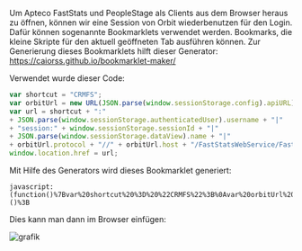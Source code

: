 Um Apteco FastStats und PeopleStage als Clients aus dem Browser heraus zu öffnen, können wir eine Session von Orbit wiederbenutzen für den Login. Dafür können sogenannte Bookmarklets verwendet werden. Bookmarks, die kleine Skripte für den aktuell geöffneten Tab ausführen können. Zur Generierung dieses Bookmarklets hilft dieser Generator: https://caiorss.github.io/bookmarklet-maker/

Verwendet wurde dieser Code:

```javascript
var shortcut = "CRMFS";
var orbitUrl = new URL(JSON.parse(window.sessionStorage.config).apiURL);
var url = shortcut + ":"
+ JSON.parse(window.sessionStorage.authenticatedUser).username + "|"
+ "session:" + window.sessionStorage.sessionId + "|"
+ JSON.parse(window.sessionStorage.dataView).name + "|"
+ orbitUrl.protocol + "//" + orbitUrl.host + "/FastStatsWebService/FastStats.asmx";
window.location.href = url;
```

Mit Hilfe des Generators wird dieses Bookmarklet generiert:

```
javascript:(function()%7Bvar%20shortcut%20%3D%20%22CRMFS%22%3B%0Avar%20orbitUrl%20%3D%20new%20URL(JSON.parse(window.sessionStorage.config).apiURL)%3B%0Avar%20url%20%3D%20shortcut%20%2B%20%22%3A%22%0A%2B%20JSON.parse(window.sessionStorage.authenticatedUser).username%20%2B%20%22%7C%22%0A%2B%20%22session%3A%22%20%2B%20window.sessionStorage.sessionId%20%2B%20%22%7C%22%0A%2B%20JSON.parse(window.sessionStorage.dataView).name%20%2B%20%22%7C%22%0A%2B%20orbitUrl.protocol%20%2B%20%22%2F%2F%22%20%2B%20orbitUrl.host%20%2B%20%22%2FFastStatsWebService%2FFastStats.asmx%22%3B%0Awindow.location.href%20%3D%20url%3B%7D)()%3B
```

Dies kann man dann im Browser einfügen:

![grafik](https://user-images.githubusercontent.com/14135678/105817285-af516b00-5fb5-11eb-9183-131b2428cbb3.png)
